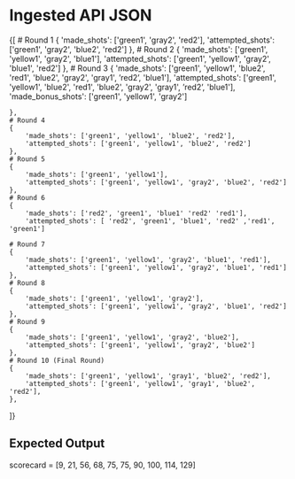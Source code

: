 # Ingested API JSON

{[
    # Round 1
    {
        'made_shots': ['green1', 'gray2', 'red2'],
        'attempted_shots': ['green1', 'gray2', 'blue2', 'red2']
    },
    # Round 2
    {
        'made_shots': ['green1', 'yellow1', 'gray2', 'blue1'],
        'attempted_shots': ['green1', 'yellow1', 'gray2', 'blue1', 'red2']
    },
    # Round 3
    {
        'made_shots': ['green1', 'yellow1', 'blue2', 'red1', 'blue2', 'gray2', 'gray1', ’red2’, 'blue1'],
        'attempted_shots':  ['green1', 'yellow1', 'blue2', 'red1', 'blue2', 'gray2', 'gray1', ’red2’, 'blue1'],
        'made_bonus_shots': ['green1', 'yellow1', 'gray2']

    },
    # Round 4
    {
        'made_shots': ['green1', 'yellow1', 'blue2', 'red2'],
        'attempted_shots': ['green1', 'yellow1', 'blue2', 'red2']
    },
    # Round 5
    {
        'made_shots': ['green1', 'yellow1'],
        'attempted_shots': ['green1', 'yellow1', 'gray2', 'blue2', 'red2']
    },
    # Round 6
    {
        'made_shots': ['red2', 'green1', 'blue1' 'red2' 'red1'],
        'attempted_shots': [ 'red2', 'green1', 'blue1', 'red2' ,'red1', 'green1']
    
    # Round 7
    {
        'made_shots': ['green1', 'yellow1', 'gray2', 'blue1', 'red1'],
        'attempted_shots': ['green1', 'yellow1', 'gray2', 'blue1', 'red1']
    },
    # Round 8
    {
        'made_shots': ['green1', 'yellow1', 'gray2'],
        'attempted_shots': ['green1', 'yellow1', 'gray2', 'blue1', 'red2']
    },
    # Round 9
    {
        'made_shots': ['green1', 'yellow1', 'gray2', 'blue2'],
        'attempted_shots': ['green1', 'yellow1', 'gray2', 'blue2']
    },
    # Round 10 (Final Round)
    {
        'made_shots': ['green1', 'yellow1', 'gray1', 'blue2', 'red2'],
        'attempted_shots': ['green1', 'yellow1', 'gray1', 'blue2', 'red2'],
    },
]}

## Expected Output

scorecard = [9, 21, 56, 68, 75, 75, 90, 100, 114, 129]
